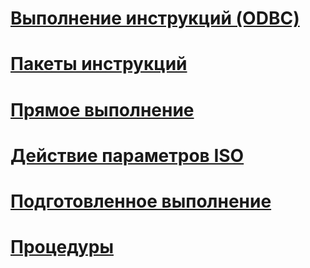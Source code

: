 # [Выполнение инструкций (ODBC)](executing-statements-odbc.md)
# [Пакеты инструкций](batches-of-statements.md)
# [Прямое выполнение](direct-execution.md)
# [Действие параметров ISO](effects-of-iso-options.md)
# [Подготовленное выполнение](prepared-execution.md)
# [Процедуры](procedures.md)
